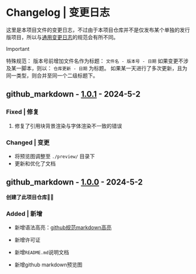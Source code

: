 # Changelog | 变更日志

这里是本项目文件的变更日志，不过由于本项目仓库并不是仅发布某个单独的发行版项目，所以与[通用变更日志](https://common-changelog.org)的规范会有所不同。

> [!IMPORTANT]
> 特殊规范：
> 版本号前增加文件名作为标题： `文件名 - 版本号 - 日期`
> 如果变更不涉及某一脚本，则以： `仓库更新 - 日期` 为标题。
> 如果某一天进行了多次更新，且为同一类型，则合并至同一个二级标题下。

## github_markdown - [1.0.1](https://github.com/guobao2333/MT-syntax-highlight/commit/7437b96) - 2024-5-2

### Fixed | 修复

1. 修复了引用块背景渲染与字体渲染不一致的错误

### Changed | 变更

* 将预览图调整至 `./preview/` 目录下
* 更新和优化了文档

## github_markdown - [1.0.0](https://github.com/guobao2333/MT-syntax-highlight/commit/cf23fc0) - 2024-5-2

**创建了此项目仓库**👍🏻

### Added | 新增

+ 新增语法高亮：[github规范markdown高亮](mtsx/github_markdown.mtsx)

+ 新增许可证
+ 新增`README.md`说明文档
+ 新增github markdown预览图
